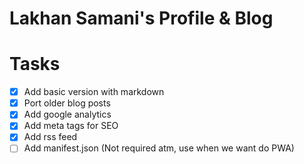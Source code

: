 # Lakhan Samani's Profile & Blog

# Tasks
- [x] Add basic version with markdown
- [x] Port older blog posts
- [x] Add google analytics
- [x] Add meta tags for SEO
- [x] Add rss feed
- [ ] Add manifest.json (Not required atm, use when we want do PWA)